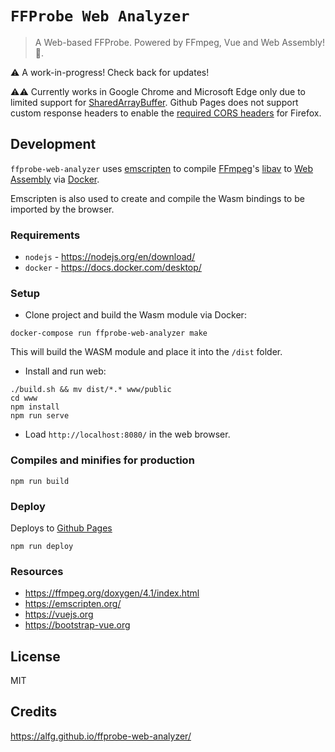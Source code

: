 # `FFProbe Web Analyzer`
> A Web-based FFProbe. Powered by FFmpeg, Vue and Web Assembly! 🦀.

⚠️ A work-in-progress! Check back for updates!

⚠️⚠️ Currently works in Google Chrome and Microsoft Edge only due to limited support for [SharedArrayBuffer](https://caniuse.com/sharedarraybuffer). Github Pages does not support custom response headers to enable the [required CORS headers](https://developer.mozilla.org/en-US/docs/Web/JavaScript/Reference/Global_Objects/SharedArrayBuffer) for Firefox.


## Development
`ffprobe-web-analyzer` uses [emscripten](https://emscripten.org/) to compile [FFmpeg](https://ffmpeg.org)'s [libav](https://ffmpeg.org/doxygen/4.1/index.html) to [Web Assembly](https://webassembly.org/) via [Docker](https://www.docker.com/).

Emscripten is also used to create and compile the Wasm bindings to be imported by the browser.

### Requirements
* `nodejs` - https://nodejs.org/en/download/
* `docker` - https://docs.docker.com/desktop/

### Setup 
* Clone project and build the Wasm module via Docker:
```
docker-compose run ffprobe-web-analyzer make
```

This will build the WASM module and place it into the `/dist` folder.

* Install and run web:
```
./build.sh && mv dist/*.* www/public
cd www
npm install
npm run serve
```

* Load `http://localhost:8080/` in the web browser.

### Compiles and minifies for production
```
npm run build
```

### Deploy
Deploys to [Github Pages](https://pages.github.com/)
```
npm run deploy
```

### Resources
* https://ffmpeg.org/doxygen/4.1/index.html
* https://emscripten.org/
* https://vuejs.org
* https://bootstrap-vue.org

## License
MIT

## Credits

https://alfg.github.io/ffprobe-web-analyzer/